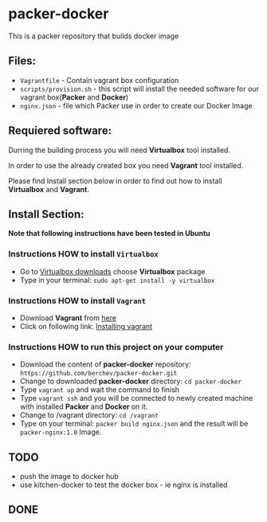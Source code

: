 # packer-docker
This is a packer repository that builds docker image

## Files:
- `Vagrantfile` - Contain vagrant box configuration
- `scripts/provision.sh` - this script will install the needed software for our vagrant box(**Packer** and **Docker**)
- `nginx.json` - file which Packer use in order to create our Docker Image

## Requiered software:

Durring the building process you will need  **Virtualbox** tool installed.

In order to use the already created box you need **Vagrant** tool installed.

Please find Install section below in order to find out how to install **Virtualbox** and **Vagrant**.


## Install Section:
**Note that following instructions have been tested in Ubuntu**

### Instructions HOW to install `Virtualbox`
- Go to [Virtualbox downloads](https://www.virtualbox.org/wiki/Linux_Downloads) choose **Virtualbox** package
- Type in your terminal: `sudo apt-get install -y virtualbox `

### Instructions HOW to install `Vagrant`
- Download **Vagrant** from [here](https://www.vagrantup.com/downloads.html)
- Click on following link: [Installing vagrant](https://www.vagrantup.com/docs/installation/)

### Instructions HOW to run this project on your computer
- Download the content of **packer-docker** repository: `https://github.com/berchev/packer-docker.git`
- Change to downloaded **packer-docker** directory: `cd packer-docker`
- Type `vagrant up` and wait the command to finish
- Type `vagrant ssh` and you will be connected to newly created machine with installed **Packer** and **Docker** on it.
- Change to /vagrant directory: `cd /vagrant`
- Type on your terminal: `packer build nginx.json` and the result will be `packer-nginx:1.0` Image.


## TODO

- push the image to docker hub
- use kitchen-docker to test the docker box - ie nginx is installed

## DONE
